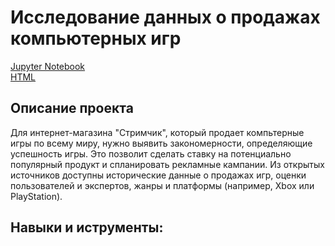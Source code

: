 # Исследование данных о продажах компьютерных игр
[Jupyter Notebook](VideogameSales.ipynb)  
[HTML](VideogameSales.html)  

## Описание проекта  
Для интернет-магазина "Стримчик", который продает компьтерные игры по всему миру, нужно выявить закономерности, определяющие успешность игры. Это позволит сделать ставку на потенциально популярный продукт и спланировать рекламные кампании.
Из открытых источников доступны исторические данные о продажах игр, оценки пользователей и экспертов, жанры и платформы (например, Xbox или PlayStation).   

## Навыки и иструменты:  


